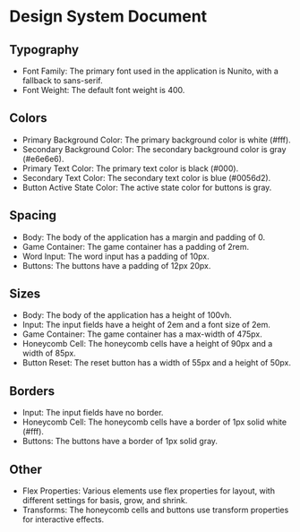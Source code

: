 # Design System Document

## Typography

-   Font Family: The primary font used in the application is Nunito, with a fallback to sans-serif.
-   Font Weight: The default font weight is 400.

## Colors

-   Primary Background Color: The primary background color is white (#fff).
-   Secondary Background Color: The secondary background color is gray (#e6e6e6).
-   Primary Text Color: The primary text color is black (#000).
-   Secondary Text Color: The secondary text color is blue (#0056d2).
-   Button Active State Color: The active state color for buttons is gray.

## Spacing

-   Body: The body of the application has a margin and padding of 0.
-   Game Container: The game container has a padding of 2rem.
-   Word Input: The word input has a padding of 10px.
-   Buttons: The buttons have a padding of 12px 20px.

## Sizes

-   Body: The body of the application has a height of 100vh.
-   Input: The input fields have a height of 2em and a font size of 2em.
-   Game Container: The game container has a max-width of 475px.
-   Honeycomb Cell: The honeycomb cells have a height of 90px and a width of 85px.
-   Button Reset: The reset button has a width of 55px and a height of 50px.

## Borders

-   Input: The input fields have no border.
-   Honeycomb Cell: The honeycomb cells have a border of 1px solid white (#fff).
-   Buttons: The buttons have a border of 1px solid gray.

## Other

-   Flex Properties: Various elements use flex properties for layout, with different settings for basis, grow, and shrink.
-   Transforms: The honeycomb cells and buttons use transform properties for interactive effects.
